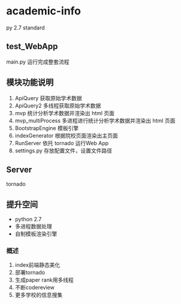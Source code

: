 # academic-info
py 2.7 standard 

## test_WebApp
main.py 运行完成整套流程

## 模块功能说明
1. ApiQuery 获取原始学术数据
2. ApiQuery2 多线程获取原始学术数据
3. mvp 统计分析学术数据并渲染出 html 页面
4. mvp_multiProcess 多进程进行统计分析学术数据并渲染出 html 页面
5. BootstrapEngine 模板引擎
6. indexGenerator 根据院校页面渲染出主页面
7. RunServer 依托 tornado 运行Web App
8. settings.py 存放配置文件，设置文件路径

## Server 
tornado

## 提升空间
* python 2.7
* 多进程数据处理
* 自制模板渲染引擎

### 概述 
1. index前端静态美化
2. 部署tornado
3. 生成paper rank用多线程
4. 不断codereview
5. 更多学校的信息搜集

